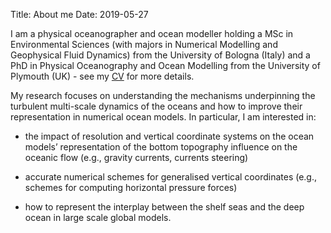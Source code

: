 Title: About me
Date: 2019-05-27

I am a physical oceanographer and ocean modeller holding a MSc in Environmental Sciences (with majors in Numerical Modelling and Geophysical Fluid Dynamics) from the University of Bologna (Italy) and a PhD in Physical Oceanography and Ocean Modelling from the University of Plymouth (UK) - see my [CV]({attach}/pdfs/academic_cv.pdf) for more details.

My research focuses on understanding the mechanisms underpinning the turbulent multi-scale dynamics of the oceans and how to improve their representation in numerical ocean models. In particular, I am interested in: 

- the impact of resolution and vertical coordinate systems on the ocean models’ representation of the bottom topography influence on the oceanic flow (e.g., gravity currents, currents steering)

- accurate numerical schemes for generalised vertical coordinates (e.g., schemes for computing horizontal pressure forces)

- how to represent the interplay between the shelf seas and the deep ocean in large scale global models. 


